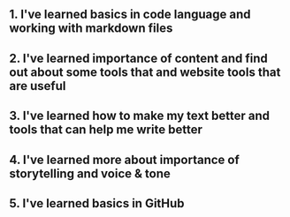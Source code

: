 ## 1. I've learned basics in code language and working with markdown files
## 2. I've learned importance of content and find out about some tools that and website tools that are useful
## 3. I've learned how to make my text  better and tools that can help me write better
## 4. I've learned more about importance of storytelling and voice & tone
## 5. I've learned basics in GitHub
